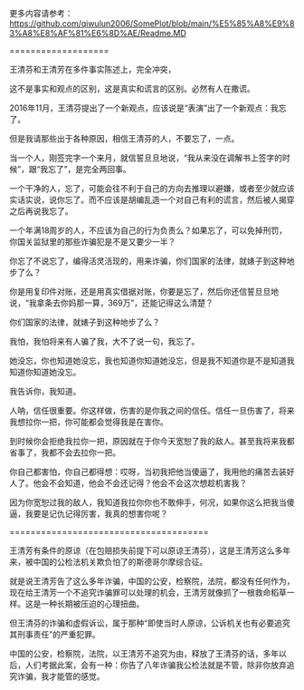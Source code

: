 更多内容请参考：https://github.com/qiwulun2006/SomePlot/blob/main/%E5%85%A8%E9%83%A8%E8%AF%81%E6%8D%AE/Readme.MD

===================

王清芬和王清芳在多件事实陈述上，完全冲突，

这不是事实和观点的区别，这是真实和谎言的区别。必然有人在撒谎。

2016年11月，王清芬提出了一个新观点，应该说是“表演”出了一个新观点：我忘了。

但是我请那些出于各种原因，相信王清芬的人，不要忘了，一点。

当一个人，刚签完字一个来月，就信誓旦旦地说，“我从来没在调解书上签字的时候”，跟“我忘了”，是完全两回事。

一个干净的人，忘了，可能会往不利于自己的方向去推理以避嫌，或者至少就应该实话实说，说你忘了。而不应该是胡编乱造一个对自己有利的谎言，然后被人揭穿之后再说我忘了。

一个年满18周岁的人，不应该为自己的行为负责么？如果忘了，可以免掉刑罚，你国关监狱里的那些诈骗犯是不是又要少一半？

你忘了不说忘了，编得活灵活现的，用来诈骗，你们国家的法律，就婊子到这种地步了么？

你是用复印件对账，还是用真实借据对账，你要是忘了，然后你还信誓旦旦地说，“我拿条去你妈那一算，369万”，还能记得这么清楚？

你们国家的法律，就婊子到这种地步了么？

我怕，我怕将来有人骗了我，大不了说一句，我忘了。

她没忘，你也知道她没忘，我也知道你知道她没忘，但是我不知道你是不是知道我知道你知道她没忘。

我告诉你，我知道。

人呐，信任很重要。你这样做，伤害的是你我之间的信任。信任一旦伤害了，将来我想拉你一把，你可能都会觉得我是在害你。

到时候你会拒绝我拉你一把，原因就在于你今天宽恕了我的敌人。甚至我将来我都省事了，我都不会去拉你一把。

你自己都害怕，你自己都得想：哎呀，当初我把他当傻逼了，我用他的痛苦去装好人了。他会不会知道，他会不会还记得？他会不会这次想趁机害我？

因为你宽恕过我的敌人，我知道我拉你你也不敢伸手，何况，如果你这么把我当傻逼，我要是记仇记得厉害，我真的想害你呢？

======================================

王清芳有条件的原谅（在包赔损失前提下可以原谅王清芬），这是王清芳这么多年来，被中国的公检法机关欺负怕了的斯德哥尔摩综合征。

就是说王清芳告了这么多年诈骗，中国的公安，检察院，法院，都没有任何作为，现在给王清芳一个不追究诈骗罪可以处理的机会，王清芳就像抓了一根救命稻草一样。这是一种长期被压迫的心理扭曲。

但王清芬的诈骗和虚假诉讼，属于那种“即使当时人原谅，公诉机关也有必要追究其刑事责任”的严重犯罪。

中国的公安，检察院，法院，以王清芳不追究为由，释放了王清芬的话，多年以后，人们考据此案，会有一种：你告了八年诈骗我公检法就是不管，除非你放弃追究诈骗，我才能管的感觉。





